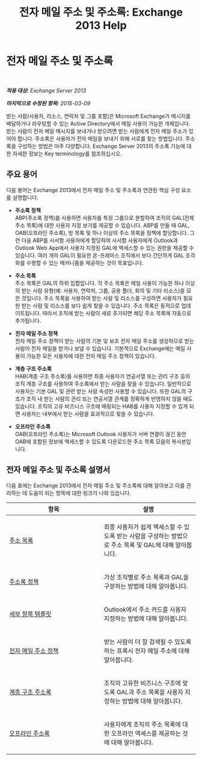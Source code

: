 ﻿---
title: '전자 메일 주소 및 주소록: Exchange 2013 Help'
TOCTitle: 전자 메일 주소 및 주소록
ms:assetid: b97d0f68-691a-42af-9a6c-4dcc37b28a42
ms:mtpsurl: https://technet.microsoft.com/ko-kr/library/JJ657488(v=EXCHG.150)
ms:contentKeyID: 50484003
ms.date: 05/22/2018
mtps_version: v=EXCHG.150
ms.translationtype: MT
---

# 전자 메일 주소 및 주소록

 

_**적용 대상:** Exchange Server 2013_

_**마지막으로 수정된 항목:** 2015-03-09_

받는 사람(사용자, 리소스, 연락처 및 그룹 포함)은 Microsoft Exchange가 메시지를 배달하거나 라우팅할 수 있는 Active Directory에서 메일 사용이 가능한 개체입니다. 받는 사람이 전자 메일 메시지를 보내거나 받으려면 받는 사람에게 전자 메일 주소가 있어야 합니다. 주소록은 사용자가 전자 메일을 보내기 위해 서로를 찾는 방법입니다. 주소록을 구성하는 방법은 아주 다양합니다. Exchange Server 2013의 주소록 기능에 대한 자세한 정보는 Key terminology를 참조하십시오.

## 주요 용어

다음 용어는 Exchange 2013에서 전자 메일 주소 및 주소록과 연관된 핵심 구성 요소를 설명합니다.

  - **주소록 정책**  
    ABP(주소록 정책)를 사용하면 사용자를 특정 그룹으로 분할하여 조직의 GAL(전체 주소 목록)에 대한 사용자 지정 보기를 제공할 수 있습니다. ABP를 만들 때 GAL, OAB(오프라인 주소록), 방 목록 및 하나 이상의 주소 목록을 정책에 할당합니다. 그런 다음 ABP를 사서함 사용자에게 할당하여 사서함 사용자에게 Outlook과 Outlook Web App에서 사용자 지정된 GAL에 액세스할 수 있는 권한을 제공할 수 있습니다. 여러 개의 GAL이 필요한 온-프레미스 조직에서 보다 간단하게 GAL 조각화를 수행할 수 있는 메커니즘을 제공하는 것이 목표입니다.

<!-- end list -->

  - **주소 목록**  
    주소 목록은 GAL의 하위 집합입니다. 각 주소 목록은 메일 사용이 가능한 하나 이상의 받는 사람 유형(예: 사용자, 연락처, 그룹, 공용 폴더, 회의 및 기타 리소스)을 모은 것입니다. 주소 목록을 사용하여 받는 사람 및 리소스를 구성하면 사용자가 필요한 받는 사람 및 리소스를 보다 쉽게 찾을 수 있습니다. 주소 목록은 동적으로 업데이트됩니다. 따라서 조직에 받는 사람이 새로 추가되면 해당 주소 목록에 자동으로 추가됩니다.

<!-- end list -->

  - **전자 메일 주소 정책**  
    전자 메일 주소 정책이 받는 사람의 기본 및 보조 전자 메일 주소를 생성하므로 받는 사람이 전자 메일을 받거나 보낼 수 있습니다. 기본적으로 Exchange에는 메일 사용이 가능한 모든 사용자에 대한 전자 메일 주소 정책이 있습니다.

<!-- end list -->

  - **계층 구조 주소록**  
    HAB(계층 구조 주소록)를 사용하면 최종 사용자가 연공서열 또는 관리 구조 등의 조직 계층 구조를 사용하여 주소록에서 받는 사람을 찾을 수 있습니다. 일반적으로 사용자는 기본 GAL 및 관련 받는 사람 속성만 사용할 수 있습니다. 또한 GAL의 구조가 조직 내 받는 사람의 관리 또는 연공서열 관계를 정확하게 반영하지 않을 때도 있습니다. 조직의 고유 비즈니스 구조에 매핑되는 HAB를 사용자 지정할 수 있게 되면 사용자는 내부에서 받는 사람을 효과적으로 찾을 수 있습니다.

<!-- end list -->

  - **오프라인 주소록**  
    OAB(오프라인 주소록)는 Microsoft Outlook 사용자가 서버 연결이 끊긴 동안 OAB에 포함된 정보에 액세스할 수 있도록 다운로드한 주소 목록 모음의 복사본입니다.

## 전자 메일 주소 및 주소록 설명서

다음 표에는 Exchange 2013에서 전자 메일 주소 및 주소록에 대해 알아보고 이를 관리하는 데 도움이 되는 항목에 대한 링크가 나와 있습니다.


<table>
<colgroup>
<col style="width: 50%" />
<col style="width: 50%" />
</colgroup>
<thead>
<tr class="header">
<th>항목</th>
<th>설명</th>
</tr>
</thead>
<tbody>
<tr class="odd">
<td><p><a href="https://docs.microsoft.com/ko-kr/exchange/address-books/address-lists/address-lists">주소 목록</a></p></td>
<td><p>최종 사용자가 쉽게 액세스할 수 있도록 받는 사람을 구성하는 방법으로 주소 목록 및 GAL에 대해 알아봅니다.</p></td>
</tr>
<tr class="even">
<td><p><a href="https://docs.microsoft.com/ko-kr/exchange/address-books/address-book-policies/address-book-policies">주소록 정책</a></p></td>
<td><p>가상 조직별로 주소 목록과 GAL을 구분하는 방법에 대해 알아봅니다.</p></td>
</tr>
<tr class="odd">
<td><p><a href="details-templates-exchange-2013-help.md">세부 항목 템플릿</a></p></td>
<td><p>Outlook에서 주소 카드를 사용자 지정하는 방법에 대해 알아봅니다.</p></td>
</tr>
<tr class="even">
<td><p><a href="email-address-policies-exchange-2013-help.md">전자 메일 주소 정책</a></p></td>
<td><p>받는 사람이 더 잘 검색될 수 있도록 하는 프록시 전자 메일 주소에 대해 알아봅니다.</p></td>
</tr>
<tr class="odd">
<td><p><a href="https://docs.microsoft.com/ko-kr/exchange/address-books/hierarchical-address-books/hierarchical-address-books">계층 구조 주소록</a></p></td>
<td><p>조직의 고유한 비즈니스 구조에 맞도록 GAL과 주소 목록을 사용자 지정하는 방법에 대해 알아봅니다.</p></td>
</tr>
<tr class="even">
<td><p><a href="offline-address-books-exchange-2013-help.md">오프라인 주소록</a></p></td>
<td><p>사용자에게 조직의 주소 목록에 대한 오프라인 액세스를 제공하는 것에 대해 알아봅니다.</p></td>
</tr>
</tbody>
</table>

